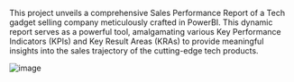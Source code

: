 This project unveils a comprehensive Sales Performance Report of a Tech gadget selling company meticulously crafted in PowerBI. This dynamic report serves as a powerful tool, amalgamating various Key Performance Indicators (KPIs) and Key Result Areas (KRAs) to provide meaningful insights into the sales trajectory of the cutting-edge tech products.

![image](https://github.com/Shashwat23dixit/Sales-Performance-Dashboard/assets/88417560/01de97bf-cfec-4571-9fd3-4435bb688baf)
